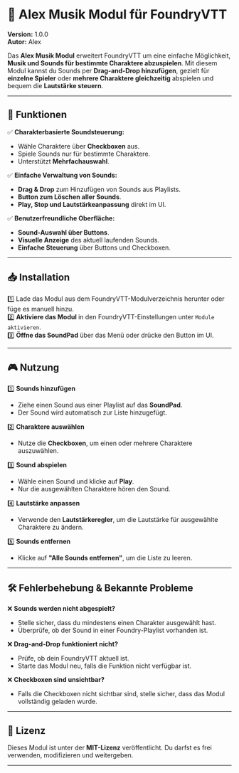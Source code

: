 # 🎵 Alex Musik Modul für FoundryVTT

**Version:** 1.0.0  
**Autor:** Alex  

Das **Alex Musik Modul** erweitert FoundryVTT um eine einfache Möglichkeit, **Musik und Sounds für bestimmte Charaktere abzuspielen**. Mit diesem Modul kannst du Sounds per **Drag-and-Drop hinzufügen**, gezielt für **einzelne Spieler** oder **mehrere Charaktere gleichzeitig** abspielen und bequem die **Lautstärke steuern**.  

---

## 🚀 Funktionen

✅ **Charakterbasierte Soundsteuerung:**  
   - Wähle Charaktere über **Checkboxen** aus.  
   - Spiele Sounds nur für bestimmte Charaktere.  
   - Unterstützt **Mehrfachauswahl**.  

✅ **Einfache Verwaltung von Sounds:**  
   - **Drag & Drop** zum Hinzufügen von Sounds aus Playlists.  
   - **Button zum Löschen aller Sounds**.  
   - **Play, Stop und Lautstärkeanpassung** direkt im UI.  

✅ **Benutzerfreundliche Oberfläche:**  
   - **Sound-Auswahl über Buttons**.  
   - **Visuelle Anzeige** des aktuell laufenden Sounds.  
   - **Einfache Steuerung** über Buttons und Checkboxen.  

---

## 📥 Installation

1️⃣ Lade das Modul aus dem FoundryVTT-Modulverzeichnis herunter oder füge es manuell hinzu.  
2️⃣ **Aktiviere das Modul** in den FoundryVTT-Einstellungen unter `Module aktivieren`.  
3️⃣ **Öffne das SoundPad** über das Menü oder drücke den Button im UI.  

---

## 🎮 Nutzung

1️⃣ **Sounds hinzufügen**  
   - Ziehe einen Sound aus einer Playlist auf das **SoundPad**.  
   - Der Sound wird automatisch zur Liste hinzugefügt.  

2️⃣ **Charaktere auswählen**  
   - Nutze die **Checkboxen**, um einen oder mehrere Charaktere auszuwählen.  

3️⃣ **Sound abspielen**  
   - Wähle einen Sound und klicke auf **Play**.  
   - Nur die ausgewählten Charaktere hören den Sound.  

4️⃣ **Lautstärke anpassen**  
   - Verwende den **Lautstärkeregler**, um die Lautstärke für ausgewählte Charaktere zu ändern.  

5️⃣ **Sounds entfernen**  
   - Klicke auf **"Alle Sounds entfernen"**, um die Liste zu leeren.  

---

## 🛠 Fehlerbehebung & Bekannte Probleme  

❌ **Sounds werden nicht abgespielt?**  
   - Stelle sicher, dass du mindestens einen Charakter ausgewählt hast.  
   - Überprüfe, ob der Sound in einer Foundry-Playlist vorhanden ist.  

❌ **Drag-and-Drop funktioniert nicht?**  
   - Prüfe, ob dein FoundryVTT aktuell ist.  
   - Starte das Modul neu, falls die Funktion nicht verfügbar ist.  

❌ **Checkboxen sind unsichtbar?**  
   - Falls die Checkboxen nicht sichtbar sind, stelle sicher, dass das Modul vollständig geladen wurde.  

---

## 📜 Lizenz  

Dieses Modul ist unter der **MIT-Lizenz** veröffentlicht. Du darfst es frei verwenden, modifizieren und weitergeben.  

---
